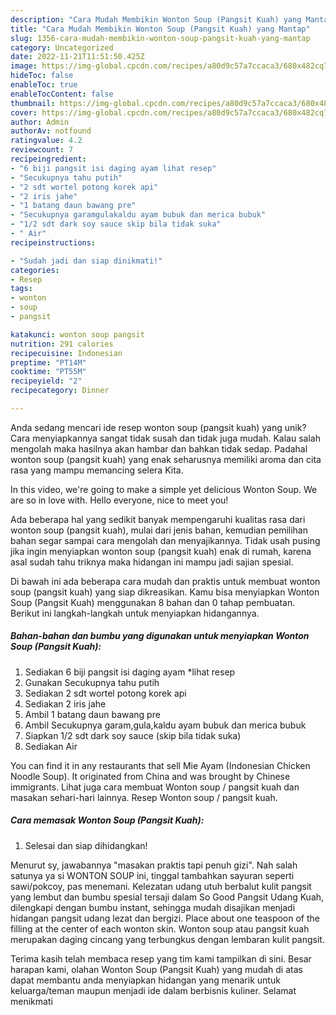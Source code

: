 ```yaml
---
description: "Cara Mudah Membikin Wonton Soup (Pangsit Kuah) yang Mantap"
title: "Cara Mudah Membikin Wonton Soup (Pangsit Kuah) yang Mantap"
slug: 1356-cara-mudah-membikin-wonton-soup-pangsit-kuah-yang-mantap
category: Uncategorized
date: 2022-11-21T11:51:50.425Z
image: https://img-global.cpcdn.com/recipes/a80d9c57a7ccaca3/680x482cq70/wonton-soup-pangsit-kuah-foto-resep-utama.jpg
hideToc: false
enableToc: true
enableTocContent: false
thumbnail: https://img-global.cpcdn.com/recipes/a80d9c57a7ccaca3/680x482cq70/wonton-soup-pangsit-kuah-foto-resep-utama.jpg
cover: https://img-global.cpcdn.com/recipes/a80d9c57a7ccaca3/680x482cq70/wonton-soup-pangsit-kuah-foto-resep-utama.jpg
author: Admin
authorAv: notfound
ratingvalue: 4.2
reviewcount: 7
recipeingredient:
- "6 biji pangsit isi daging ayam lihat resep"
- "Secukupnya tahu putih"
- "2 sdt wortel potong korek api"
- "2 iris jahe"
- "1 batang daun bawang pre"
- "Secukupnya garamgulakaldu ayam bubuk dan merica bubuk"
- "1/2 sdt dark soy sauce skip bila tidak suka"
- " Air"
recipeinstructions:

- "Sudah jadi dan siap dinikmati!"
categories:
- Resep
tags:
- wonton
- soup
- pangsit

katakunci: wonton soup pangsit 
nutrition: 291 calories
recipecuisine: Indonesian
preptime: "PT14M"
cooktime: "PT55M"
recipeyield: "2"
recipecategory: Dinner

---
```





Anda sedang mencari ide resep wonton soup (pangsit kuah) yang unik? Cara menyiapkannya sangat tidak susah dan tidak juga mudah. Kalau salah mengolah maka hasilnya akan hambar dan bahkan tidak sedap. Padahal wonton soup (pangsit kuah) yang enak seharusnya memiliki aroma dan cita rasa yang mampu memancing selera Kita.





In this video, we&#39;re going to make a simple yet delicious Wonton Soup. We are so in love with. Hello everyone, nice to meet you!

Ada beberapa hal yang sedikit banyak mempengaruhi kualitas rasa dari wonton soup (pangsit kuah), mulai dari jenis bahan, kemudian pemilihan bahan segar sampai cara mengolah dan menyajikannya. Tidak usah pusing jika ingin menyiapkan wonton soup (pangsit kuah) enak di rumah, karena asal sudah tahu triknya maka hidangan ini mampu jadi sajian spesial.






Di bawah ini ada beberapa cara mudah dan praktis untuk membuat wonton soup (pangsit kuah) yang siap dikreasikan. Kamu bisa menyiapkan Wonton Soup (Pangsit Kuah) menggunakan 8 bahan dan 0 tahap pembuatan. Berikut ini langkah-langkah untuk menyiapkan hidangannya.

<!--inarticleads1-->

##### Bahan-bahan dan bumbu yang digunakan untuk menyiapkan Wonton Soup (Pangsit Kuah):

1. Sediakan 6 biji pangsit isi daging ayam *lihat resep
1. Gunakan Secukupnya tahu putih
1. Sediakan 2 sdt wortel potong korek api
1. Sediakan 2 iris jahe
1. Ambil 1 batang daun bawang pre
1. Ambil Secukupnya garam,gula,kaldu ayam bubuk dan merica bubuk
1. Siapkan 1/2 sdt dark soy sauce (skip bila tidak suka)
1. Sediakan  Air


You can find it in any restaurants that sell Mie Ayam (Indonesian Chicken Noodle Soup). It originated from China and was brought by Chinese immigrants. Lihat juga cara membuat Wonton soup / pangsit kuah dan masakan sehari-hari lainnya. Resep Wonton soup / pangsit kuah. 

<!--inarticleads2-->

##### Cara memasak Wonton Soup (Pangsit Kuah):


1. Selesai dan siap dihidangkan!

Menurut sy, jawabannya &#34;masakan praktis tapi penuh gizi&#34;. Nah salah satunya ya si WONTON SOUP ini, tinggal tambahkan sayuran seperti sawi/pokcoy, pas menemani. Kelezatan udang utuh berbalut kulit pangsit yang lembut dan bumbu spesial tersaji dalam So Good Pangsit Udang Kuah, dilengkapi dengan bumbu instant, sehingga mudah disajikan menjadi hidangan pangsit udang lezat dan bergizi. Place about one teaspoon of the filling at the center of each wonton skin. Wonton soup atau pangsit kuah merupakan daging cincang yang terbungkus dengan lembaran kulit pangsit. 

Terima kasih telah membaca resep yang tim kami tampilkan di sini. Besar harapan kami, olahan Wonton Soup (Pangsit Kuah) yang mudah di atas dapat membantu anda menyiapkan hidangan yang menarik untuk keluarga/teman maupun menjadi ide dalam berbisnis kuliner. Selamat menikmati
